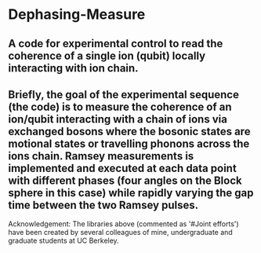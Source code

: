 # Dephasing-Measure
A code for experimental control to read the coherence of a single ion (qubit) locally interacting with ion chain.
---------------
Briefly, the goal of the experimental sequence (the code) is to measure the coherence of an ion/qubit interacting with a chain of ions via exchanged bosons where the bosonic states are motional states or travelling phonons across the ions chain. Ramsey measurements is implemented and executed at each data point with different phases (four angles on the Block sphere in this case) while rapidly varying the gap time between the two Ramsey pulses. 
---------------
Acknowledgement: The libraries above (commented as '#Joint efforts') have been created by several colleagues of mine, undergraduate and graduate students at UC Berkeley.  
